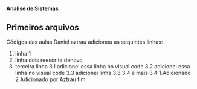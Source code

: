 #### Analise de Sistemas
## Primeiros arquivos
Códigos das aulas
Daniel aztrau adicionou as sequintes linhas:
 1. linha 1
 2. linha dois reescrita denovo
 3. terceira linha
 3.1 adicionei essa linha no visual code
 3.2 adicionei essa linha no visual code
 3.3 adicionei linha 3.3
 3.4 e mais 3.4
1.Adicionado
2.Adicionado por Aztrau
fim
